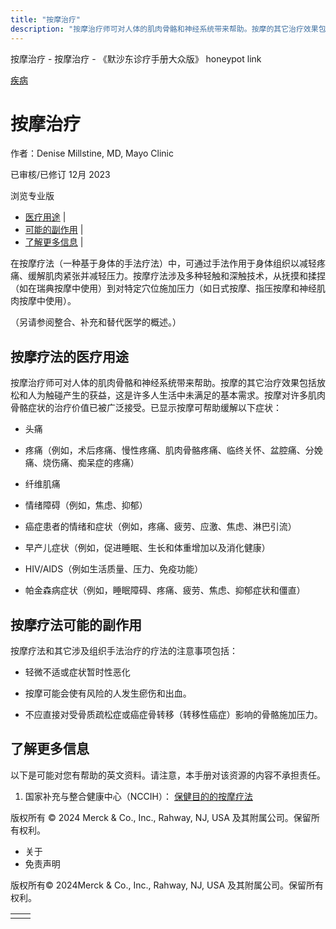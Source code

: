 ```yaml
---
title: "按摩治疗"
description: "按摩治疗师可对人体的肌肉骨骼和神经系统带来帮助。按摩的其它治疗效果包括放松和人为触碰产生的获益，这是许多人生活中未满足的基本需求。按摩对许多肌肉骨骼症状的治疗价值已被广泛接受。已显示按摩可帮助缓解以下症状："
---
```


﻿按摩治疗 \- 按摩治疗 \- 《默沙东诊疗手册大众版》 honeypot link



[疾病](https://www.merckmanuals.com/home/resourcespages/healthyliving_rel2.3)

# 按摩治疗

作者：Denise Millstine, MD, Mayo Clinic

已审核/已修订 12月 2023

浏览专业版

- [医疗用途](#医疗用途_v87246614_zh) \|
- [可能的副作用](#可能的副作用_v87246638_zh) \|
- [了解更多信息](#了解更多信息_v42283843_zh) \|

在按摩疗法（一种基于身体的手法疗法）中，可通过手法作用于身体组织以减轻疼痛、缓解肌肉紧张并减轻压力。按摩疗法涉及多种轻触和深触技术，从抚摸和揉捏（如在瑞典按摩中使用）到对特定穴位施加压力（如日式按摩、指压按摩和神经肌肉按摩中使用）。

（另请参阅整合、补充和替代医学的概述。）

## 按摩疗法的医疗用途

按摩治疗师可对人体的肌肉骨骼和神经系统带来帮助。按摩的其它治疗效果包括放松和人为触碰产生的获益，这是许多人生活中未满足的基本需求。按摩对许多肌肉骨骼症状的治疗价值已被广泛接受。已显示按摩可帮助缓解以下症状：

- 头痛

- 疼痛（例如，术后疼痛、慢性疼痛、肌肉骨骼疼痛、临终关怀、盆腔痛、分娩痛、烧伤痛、痴呆症的疼痛）

- 纤维肌痛

- 情绪障碍（例如，焦虑、抑郁）

- 癌症患者的情绪和症状（例如，疼痛、疲劳、应激、焦虑、淋巴引流）

- 早产儿症状（例如，促进睡眠、生长和体重增加以及消化健康）

- HIV/AIDS（例如生活质量、压力、免疫功能）

- 帕金森病症状（例如，睡眠障碍、疼痛、疲劳、焦虑、抑郁症状和僵直）


## 按摩疗法可能的副作用

按摩疗法和其它涉及组织手法治疗的疗法的注意事项包括：

- 轻微不适或症状暂时性恶化

- 按摩可能会使有风险的人发生瘀伤和出血。

- 不应直接对受骨质疏松症或癌症骨转移（转移性癌症）影响的骨骼施加压力。


## 了解更多信息

以下是可能对您有帮助的英文资料。请注意，本手册对该资源的内容不承担责任。

1. 国家补充与整合健康中心（NCCIH）： [保健目的的按摩疗法](http://nccih.nih.gov/health/massage/massageintroduction.htm)




版权所有 © 2024
Merck & Co., Inc., Rahway, NJ, USA 及其附属公司。保留所有权利。

- 关于
- 免责声明

版权所有© 2024Merck & Co., Inc., Rahway, NJ, USA 及其附属公司。保留所有权利。

|     |     |
| --- | --- |
|  |  |